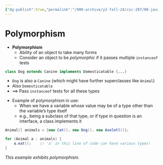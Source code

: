 ```yaml
---
{"dg-publish":true,"permalink":"/900-archive/y2-fall-24/csc-207/00-java/polymorphism/","tags":["cs","java","lecture","note","university"],"created":"2024-10-06T00:30:15.825-04:00","updated":"2025-02-10T18:01:32.674-05:00"}
---
```



# Polymorphism

- **Polymorphism**
    - Ability of an object to take many forms
    - Consider an object to be *polymorphic* if it passes multiple `instanceof` tests

```java
class Dog extends Canine implements Domesticatable {...}
```

- `Dog` is also a `Canine` (which might have further superclasses like `Animal`)
- Also `Domesticatable`
- $\implies$ Pass `instanceof` tests for all these types

<!-- break -->
- Example of polymorphism in use:
    - When we have a variable whose value may be of a type other than the variable’s type itself
    - e.g., being a subclass of that type, or if type in question is an interface, a class implements it

```java
Animal[] animals = {new Cat(), new Dog(), new Axolotl()};

for (Animal a : animals) {
    a.eat();    // 'a' in this line of code can have various types!
}
```

*This example exhibits polymorphism.*
